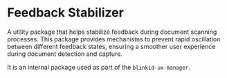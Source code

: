 # Feedback Stabilizer

A utility package that helps stabilize feedback during document scanning processes. This package provides mechanisms to prevent rapid oscillation between different feedback states, ensuring a smoother user experience during document detection and capture.

It is an internal package used as part of the `blinkid-ux-manager`.
